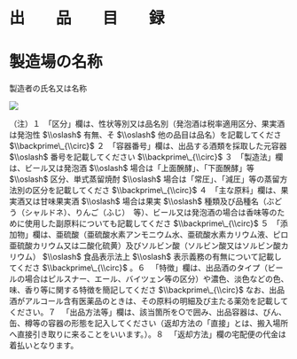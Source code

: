 # 出　　品　　目　　録

# 製造場の名称

製造者の氏名又は名称

![](https://www.nta.go.jp/tmp/c757bb04-2df5-4ce2-a346-74fc7620f9d4/images/d73ec610122f2d8fd1f43b2996f1c6b26a07ab3a8d706445ccfae0082d414f29.jpg)

（注）１　「区分」欄は、性状等別又は品名別（発泡酒は税率適用区分、果実酒は発泡性 $\\oslash$ 有無、そ $\\oslash$ 他の品目は品名）を記載してくださ $\\backprime\_{\\circ}$ ２　「容器番号」欄は、出品する酒類を採取した元容器 $\\oslash$ 番号を記載してください $\\backprime\_{\\circ}$ ３　「製造法」欄は、ビール又は発泡酒 $\\oslash$ 場合は「上面醗酵」、「下面醗酵」等 $\\oslash$ 区分、単式蒸留焼酎 $\\oslash$ 場合は「常圧」、「減圧」等の蒸留方法別の区分を記載してくださ $\\backprime\_{\\circ}$ ４　「主な原料」欄は、果実酒又は甘味果実酒 $\\oslash$ 場合は果実 $\\oslash$ 種類及び品種名（ぶどう（シャルドネ）、りんご（ふじ）　等）、ビール又は発泡酒の場合は香味等のために使用した副原料についても記載してくださ $\\backprime\_{\\circ}$ ５　「添加物」欄は、亜硫酸（亜硫酸水素アンモニウム水、亜硫酸水素カリウム液、ピロ亜硫酸カリウム又は二酸化硫黄）及びソルビン酸（ソルビン酸又はソルビン酸カリウム） $\\oslash$ 食品表示法上 $\\oslash$ 表示義務の有無について記載してくださ $\\backprime\_{\\circ}$ 。６ 　「特徴」欄は、出品酒のタイプ（ビールの場合はピルスナー、エール、バイツェン等の区分）や濃色、淡色などの色、味、香り等に関する特徴を簡記してくださ $\\backprime\_{\\circ}$ なお、出品酒がアルコール含有医薬品のときは、その原料の明細及び主たる薬効を記載してください。７ 　「出品方法等」欄は、該当箇所を○で囲み、出品容器は、びん、缶、樽等の容器の形態を記入してください（返却方法の「直接」とは、搬入場所へ直接引き取りに来ることをいいます。）。８ 　「返却方法」欄の宅配便の代金は着払いとなります。